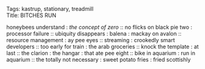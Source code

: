 Tags: kastrup, stationary, treadmill  
Title: BITCHES RUN  
  
honeybees understand : _the concept of zero_ :: no flicks on black pie two : processor failure :: ubiquity disappears : balena : mackay on avalon :: resource management : ay pee eyes :: streaming : crookedly smart developers :: too early for train : the arab groceries :: knock the template : at last :: the clarion : the hangar : that ate pee eight :: bike in aquarium : run in aquarium :: the totally not necessary : sweet potato fries : fried scottishly
